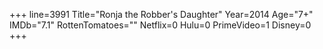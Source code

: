 +++
line=3991
Title="Ronja the Robber's Daughter"
Year=2014
Age="7+"
IMDb="7.1"
RottenTomatoes=""
Netflix=0
Hulu=0
PrimeVideo=1
Disney=0
+++

